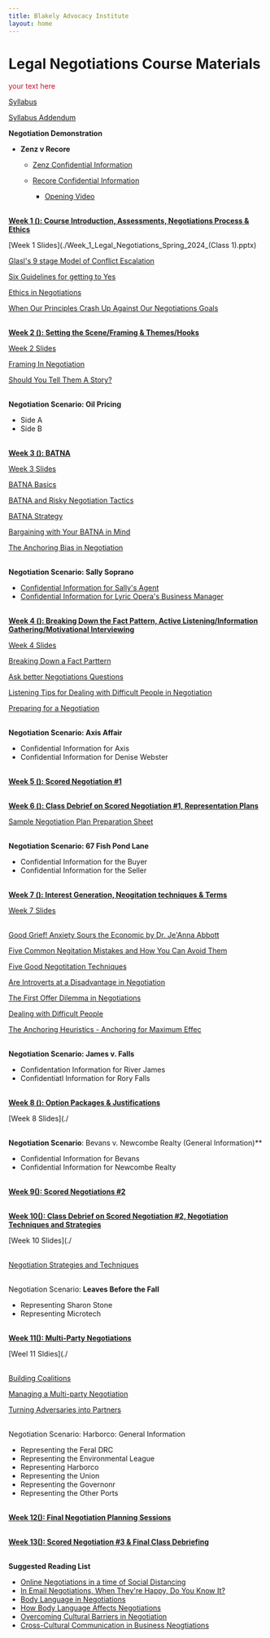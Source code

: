 ```yaml
---
title: Blakely Advocacy Institute
layout: home
---
```

# Legal Negotiations Course Materials

  <span style="color: rgba(200,16,46);">your text here 

[Syllabus](./Spring_2024_Legal_Negotiatio_Syllabus_updated.pdf)

[Syllabus Addendum](./Spring_2024_Legal_Negotiations_syllabus_addendum.pdf)

**Negotiation Demonstration**

- **Zenz v Recore**

    - [Zenz Confidential Information](./Senator_Zenz.pdf)
    - [Recore Confidential Information](./Senator_Recore.pdf)
 
        - [Opening Video](https://uofh-my.sharepoint.com/:v:/g/personal/dburgosc_cougarnet_uh_edu/Edl19Pca7xZEgo4vUFVfeh8BK6qKS5uj9JhI8l7xEsj1kw?nav=eyJyZWZlcnJhbEluZm8iOnsicmVmZXJyYWxBcHAiOiJPbmVEcml2ZUZvckJ1c2luZXNzIiwicmVmZXJyYWxBcHBQbGF0Zm9ybSI6IldlYiIsInJlZmVycmFsTW9kZSI6InZpZXciLCJyZWZlcnJhbFZpZXciOiJNeUZpbGVzTGlua0NvcHkifX0&e=c8nwtl)
     
<br> **<u> Week 1 (): Course Introduction, Assessments, Negotiations Process & Ethics </u>**

[Week 1 Slides](./Week_1_Legal_Negotiations_Spring_2024_(Class 1).pptx)

[Glasl's 9 stage Model of Conflict Escalation](./Conflict_Escalation_Glasl.pdf)

[Six Guidelines for getting to Yes](./Six_Guidelines_for_Getting_to_Yes.docx)

[Ethics in Negotiations](./Ethics_in_Negotiations.docx)

[When Our Principles Crash Up Against Our Negotiations Goals](./When_Our_Principles_Crash_Up_Against_Our_Negotiation_Goals.docx)

<br> **<u>Week 2 (): Setting the Scene/Framing & Themes/Hooks </u>** 

[Week 2 Slides](./Week_2_Setting_the_Scene_and_Framing_Spring_2024.pptx)

[Framing In Negotiation](./Framing_in_Negotiation.docx)

[Should You Tell Them A Story?](./Stories_Weak_Strong_Facts.docx)

<br> **Negotiation Scenario: Oil Pricing** 
- Side A
- Side B

<br> **<u>Week 3 (): BATNA </u>** 

[Week 3 Slides](./)

[BATNA Basics](./13_BATNA_Basics.pdf)

[BATNA and Risky Negotiation Tactics](./BATNA_and_Risky_Negotiation_Tactics.docx)

[BATNA Strategy](./BATNA_Strategy_Should_You_Reveal_Your_BATNA.docx)

[Bargaining with Your BATNA in Mind](./Negotiation_and_Bargaining_with_Your_BATNA_in_Mind.docx)

[The Anchoring Bias in Negotiation](./The_Anchoring_Bias_in_Negotiation.docx)

<br> **Negotiation Scenario: Sally Soprano** 
- [Confidential Information for Sally's Agent](./Sally's_Agent-Confidential_Information.pdf)
- [Confidential Information for Lyric Opera's Business Manager](./Lyric_Opera's_Business_Manager-Confidential_Information.pdf)

<br> **<u>Week 4 (): Breaking Down the Fact Pattern, Active Listening/Information Gathering/Motivational Interviewing </u>** 

[Week 4 Slides](./)

[Breaking Down a Fact Parttern](./Breaking_Down_a_Fact_Pattern.pdf)

[Ask better Negotiations Questions](./Ask_Better_Negotiation_Questions.docx)

[Listening Tips for Dealing with Difficult People in Negotiation](./Negotiation_Tips_Listening_Skills_for_Dealing_with_Difficult_People.docx)

[Preparing for a Negotiation](./Preparing_for_a_Negotiation.docx)

<br> **Negotiation Scenario: Axis Affair**

- Confidential Information for Axis
- Confidential Information for Denise Webster

<br> **<u>Week 5 (): Scored Negotiation #1</u>**

<br> **<u>Week 6 (): Class Debrief on Scored Negotiation #1, Representation Plans</u>**

[Sample Negotiation Plan Preparation Sheet](./Negotiation_Prep_Sheet.pdf)

<br> **Negotiation Scenario: 67 Fish Pond Lane**
- Confidential Information for the Buyer
- Confidential Information for the Seller

<br> **<u>Week 7 (): Interest Generation, Neogitation techniques & Terms</u>**

[Week 7 Slides](./)

<br> [Good Grief! Anxiety Sours the Economic by Dr. Je'Anna Abbott](./Good_Grief!_Anxiety_Sours_the_Economic_Abbott.pdf)

[Five Common Negitation Mistakes and How You Can Avoid Them](./5_Common_Negotiation_Mistakes_and_How_You_Can_Avoid_Them.docx)

[Five Good Negotitation Techniques](./5_Good_Negotiation_Techniques.docx)

[Are Introverts at a Disadvantage in Negotiation](./Are_Introverts_at_a_Disadvantage_in_Negotiation.docx)

[The First Offer Dilemma in Negotiations](./The_First_Offer_Dilemma_in_Negotiations.pdf)

[Dealing with Difficult People](./Dealing_with_Difficult_People.pdf)

[The Anchoring Heuristics - Anchoring for Maximum Effec](./The_Anchoring_Heurist_Anchoring_for_Maximum_Effect.docx)

<br> **Negotiation Scenario: James v. Falls**

- Confidentation Information for River James
- Confidentiatl Information for Rory Falls

<br> **<u>Week 8 (): Option Packages & Justifications</u>**

[Week 8 Slides](./

<br> **Negotiation Scenario**: Bevans v. Newcombe Realty (General Information)**

- Confidential Information for Bevans
- Confidential Information for Newcombe Realty

<br> **<u>Week 9(): Scored Negotiations #2</u>**

<br> **<u>Week 10(): Class Debrief on Scored Negotiation #2, Negotiation Techniques and Strategies</u>**

[Week 10 Slides](./

<br> [Negotiation Strategies and Techniques](./Negotiation_Strategies_and_Techniques.pdf)

<br> Negotiation Scenario: **Leaves Before the Fall**

- Representing Sharon Stone
- Representing Microtech

<br> **<u>Week 11(): Multi-Party Negotiations</u>**

[Weel 11 Sldies](./

<br> [Building Coalitions](./Coalition_Building.docx)

[Managing a Multi-party Negotiation](./Managing_a_Multiparty_Negotiation.docx)

[Turning Adversaries into Partners](./Turning_Adversaries_into_Partners.pdf)

<br> Negotiation Scenario: Harborco: General Information

- Representing the Feral DRC
- Representing the Environmental League
- Representing Harborco
- Representing the Union
- Representing the Governonr
- Representing the Other Ports

<br> **<u>Week 12(): Final Negotiation Planning Sessions</u>**

<br> **<u>Week 13(): Scored Negotiation #3 & Final Class Debriefing</u>**

<br> **Suggested Reading List**

- [Online Negotiations in a time of Social Distancing](./Online_Negotiation_in_a_Time_of_Social_Distance.docx)
- [In Email Negotiations, When They're Happy, Do You Know It?](./In_Email_Negotiations,_When_They're_Happy,_Do_You_Know_It.docx)
- [Body Language in Negotiations](./Body_Language_in_Negotiation.docx)
- [How Body Language Affects Negotiations](./How_Body_Language_Affects_Negotiation.docx)
- [Overcoming Cultural Barriers in Negotiation](./Overcoming_Cultural_Barriers_in_Negotiation_V02.pdf)
- [Cross-Cultural Communication in Business Neogtiations](./Cross_Cultural_Communication_in_Business_Negotiations.docx)



















